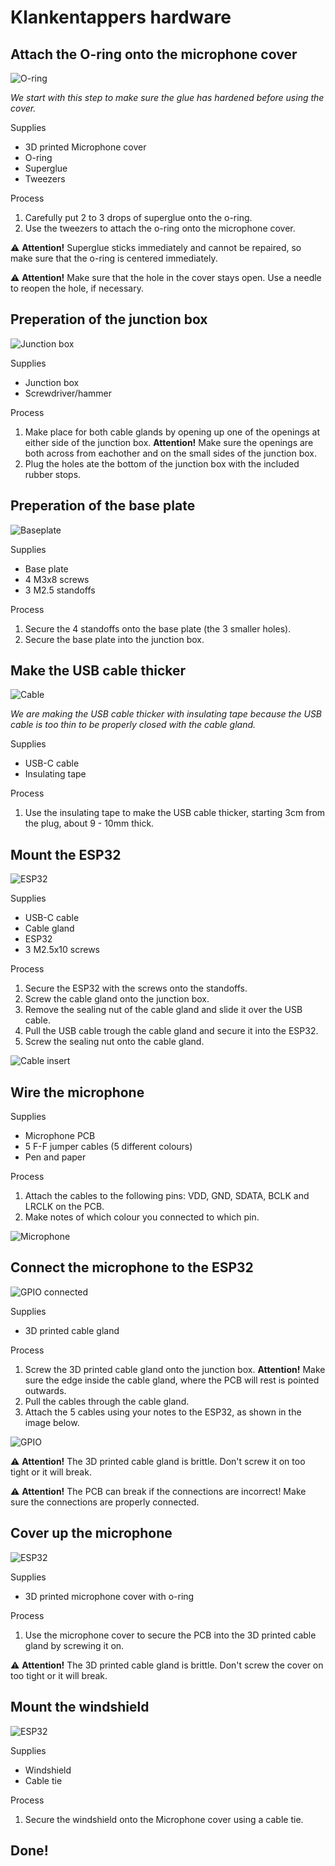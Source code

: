 # Klankentappers hardware

## Attach the O-ring onto the microphone cover

![O-ring](/documentation/imgs/hardware_oring.png)

*We start with this step to make sure the glue has hardened before using the cover.*

Supplies

- 3D printed Microphone cover
- O-ring
- Superglue
- Tweezers

Process

1. Carefully put 2 to 3 drops of superglue onto the o-ring.
2. Use the tweezers to attach the o-ring onto the microphone cover.

⚠️ **Attention!** Superglue sticks immediately and cannot be repaired, so make sure that the o-ring is centered immediately.

⚠️ **Attention!** Make sure that the hole in the cover stays open. Use a needle to reopen the hole, if necessary.

## Preperation of the junction box

![Junction box](/documentation/imgs/hardware_junction_box.png)

Supplies

- Junction box
- Screwdriver/hammer

Process

1. Make place for both cable glands by opening up one of the openings at either side of the junction box. **Attention!** Make sure the openings are both across from eachother and on the small sides of the junction box.
2. Plug the holes ate the bottom of the junction box with the included rubber stops.

## Preperation of the base plate

![Baseplate](/documentation/imgs/\hardware_baseplate.png)

Supplies

- Base plate
- 4 M3x8 screws
- 3 M2.5 standoffs

Process

1. Secure the 4 standoffs onto the base plate (the 3 smaller holes).
2. Secure the base plate into the junction box.

## Make the USB cable thicker

![Cable](/documentation/imgs/\hardware_cable.png)

*We are making the USB cable thicker with insulating tape because the USB cable is too thin to be properly closed with the cable gland.*

Supplies

- USB-C cable
- Insulating tape

Process

1. Use the insulating tape to make the USB cable thicker, starting 3cm from the plug, about 9 - 10mm thick.

## Mount the ESP32

![ESP32](/documentation/imgs/\hardware_ESP32.png)

Supplies

- USB-C cable
- Cable gland
- ESP32
- 3 M2.5x10 screws

Process

1. Secure the ESP32 with the screws onto the standoffs.
2. Screw the cable gland onto the junction box.
3. Remove the sealing nut of the cable gland and slide it over the USB cable.
4. Pull the USB cable trough the cable gland and secure it into the ESP32.
5. Screw the sealing nut onto the cable gland.

![Cable insert](/documentation/imgs/\hardware_cable_insert.png)

## Wire the microphone

Supplies

- Microphone PCB
- 5 F-F jumper cables (5 different colours)
- Pen and paper

Process

1. Attach the cables to the following pins: VDD, GND, SDATA, BCLK and LRCLK on the PCB.
2. Make notes of which colour you connected to which pin.

![Microphone](/documentation/imgs/\hardware_microphone.png)

## Connect the microphone to the ESP32

![GPIO connected](/documentation/imgs/\hardware_gpio_connected.png)

Supplies

- 3D printed cable gland

Process

1. Screw the 3D printed cable gland onto the junction box. **Attention!** Make sure the edge inside the cable gland, where the PCB will rest is pointed outwards.
2. Pull the cables through the cable gland.
3. Attach the 5 cables using your notes to the ESP32, as shown in the image below.

![GPIO](/documentation/imgs/\hardware_gpio.png)

⚠️ **Attention!** The 3D printed cable gland is brittle. Don't screw it on too tight or it will break.

⚠️ **Attention!** The PCB can break if the connections are incorrect! Make sure the connections are properly connected.

## Cover up the microphone

![ESP32](/documentation/imgs/\hardware_cover.png)

Supplies

- 3D printed microphone cover with o-ring

Process

1. Use the microphone cover to secure the PCB into the 3D printed cable gland by screwing it on.

⚠️ **Attention!** The 3D printed cable gland is brittle. Don't screw the cover on too tight or it will break.

## Mount the windshield

![ESP32](/documentation/imgs/\hardware_windshield.png)

Supplies

- Windshield
- Cable tie

Process

1. Secure the windshield onto the Microphone cover using a cable tie.

## Done!
